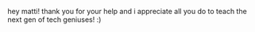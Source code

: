 hey matti! thank you for your help and i appreciate all you do to teach the next gen of tech geniuses! :)
